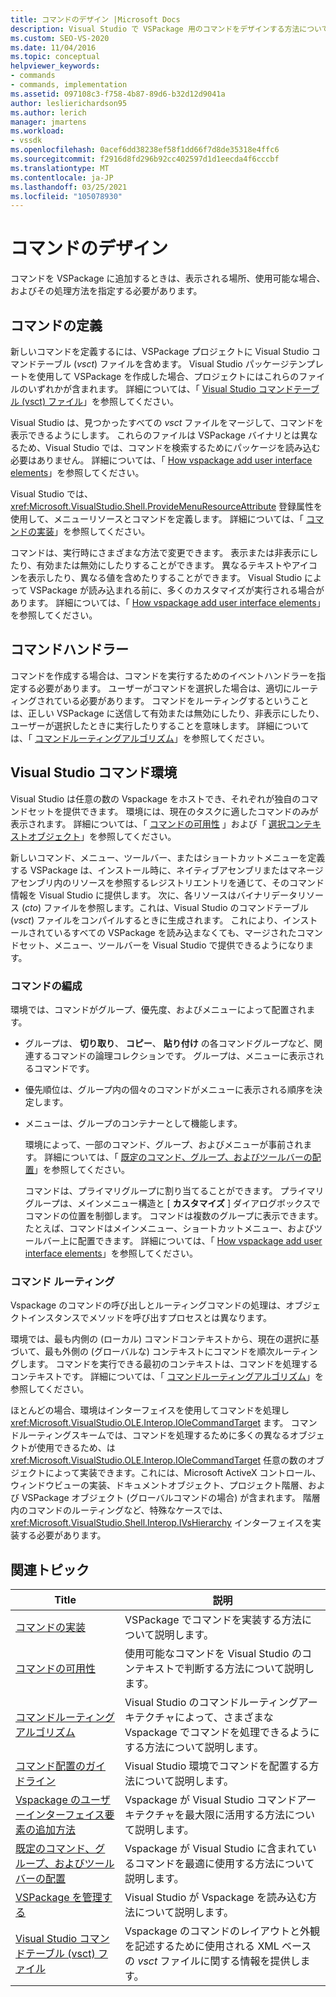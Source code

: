 ```yaml
---
title: コマンドのデザイン |Microsoft Docs
description: Visual Studio で VSPackage 用のコマンドをデザインする方法について説明します。 を含む、表示される場所を指定する方法、使用できる場合、および処理する方法。
ms.custom: SEO-VS-2020
ms.date: 11/04/2016
ms.topic: conceptual
helpviewer_keywords:
- commands
- commands, implementation
ms.assetid: 097108c3-f758-4b87-89d6-b32d12d9041a
author: leslierichardson95
ms.author: lerich
manager: jmartens
ms.workload:
- vssdk
ms.openlocfilehash: 0acef6dd38238ef58f1dd66f7d8de35318e4ffc6
ms.sourcegitcommit: f2916d8fd296b92cc402597d1d1eecda4f6cccbf
ms.translationtype: MT
ms.contentlocale: ja-JP
ms.lasthandoff: 03/25/2021
ms.locfileid: "105078930"
---
```

# <a name="command-design"></a>コマンドのデザイン
コマンドを VSPackage に追加するときは、表示される場所、使用可能な場合、およびその処理方法を指定する必要があります。

## <a name="define-commands"></a>コマンドの定義
 新しいコマンドを定義するには、VSPackage プロジェクトに Visual Studio コマンドテーブル (*vsct*) ファイルを含めます。 Visual Studio パッケージテンプレートを使用して VSPackage を作成した場合、プロジェクトにはこれらのファイルのいずれかが含まれます。 詳細については、「 [Visual Studio コマンドテーブル (vsct) ファイル](../../extensibility/internals/visual-studio-command-table-dot-vsct-files.md)」を参照してください。

 Visual Studio は、見つかったすべての *vsct* ファイルをマージして、コマンドを表示できるようにします。 これらのファイルは VSPackage バイナリとは異なるため、Visual Studio では、コマンドを検索するためにパッケージを読み込む必要はありません。 詳細については、「 [How vspackage add user interface elements](../../extensibility/internals/how-vspackages-add-user-interface-elements.md)」を参照してください。

 Visual Studio では、 <xref:Microsoft.VisualStudio.Shell.ProvideMenuResourceAttribute> 登録属性を使用して、メニューリソースとコマンドを定義します。 詳細については、「 [コマンドの実装](../../extensibility/internals/command-implementation.md)」を参照してください。

 コマンドは、実行時にさまざまな方法で変更できます。 表示または非表示にしたり、有効または無効にしたりすることができます。 異なるテキストやアイコンを表示したり、異なる値を含めたりすることができます。 Visual Studio によって VSPackage が読み込まれる前に、多くのカスタマイズが実行される場合があります。 詳細については、「 [How vspackage add user interface elements](../../extensibility/internals/how-vspackages-add-user-interface-elements.md)」を参照してください。

## <a name="command-handlers"></a>コマンドハンドラー
 コマンドを作成する場合は、コマンドを実行するためのイベントハンドラーを指定する必要があります。 ユーザーがコマンドを選択した場合は、適切にルーティングされている必要があります。 コマンドをルーティングするということは、正しい VSPackage に送信して有効または無効にしたり、非表示にしたり、ユーザーが選択したときに実行したりすることを意味します。 詳細については、「 [コマンドルーティングアルゴリズム](../../extensibility/internals/command-routing-algorithm.md)」を参照してください。

## <a name="visual-studio-command-environment"></a>Visual Studio コマンド環境
 Visual Studio は任意の数の Vspackage をホストでき、それぞれが独自のコマンドセットを提供できます。 環境には、現在のタスクに適したコマンドのみが表示されます。 詳細については、「 [コマンドの可用性](../../extensibility/internals/command-availability.md) 」および「 [選択コンテキストオブジェクト](../../extensibility/internals/selection-context-objects.md)」を参照してください。

 新しいコマンド、メニュー、ツールバー、またはショートカットメニューを定義する VSPackage は、インストール時に、ネイティブアセンブリまたはマネージアセンブリ内のリソースを参照するレジストリエントリを通じて、そのコマンド情報を Visual Studio に提供します。 次に、各リソースはバイナリデータリソース (*cto*) ファイルを参照します。これは、Visual Studio のコマンドテーブル (*vsct*) ファイルをコンパイルするときに生成されます。 これにより、インストールされているすべての VSPackage を読み込まなくても、マージされたコマンドセット、メニュー、ツールバーを Visual Studio で提供できるようになります。

### <a name="command-organization"></a>コマンドの編成
 環境では、コマンドがグループ、優先度、およびメニューによって配置されます。

- グループは、 **切り取り**、 **コピー**、 **貼り付け** の各コマンドグループなど、関連するコマンドの論理コレクションです。 グループは、メニューに表示されるコマンドです。

- 優先順位は、グループ内の個々のコマンドがメニューに表示される順序を決定します。

- メニューは、グループのコンテナーとして機能します。

  環境によって、一部のコマンド、グループ、およびメニューが事前されます。 詳細については、「 [既定のコマンド、グループ、およびツールバーの配置](../../extensibility/internals/default-command-group-and-toolbar-placement.md)」を参照してください。

  コマンドは、プライマリグループに割り当てることができます。 プライマリグループは、メインメニュー構造と [ **カスタマイズ** ] ダイアログボックスでコマンドの位置を制御します。 コマンドは複数のグループに表示できます。たとえば、コマンドはメインメニュー、ショートカットメニュー、およびツールバー上に配置できます。 詳細については、「 [How vspackage add user interface elements](../../extensibility/internals/how-vspackages-add-user-interface-elements.md)」を参照してください。

### <a name="command-routing"></a>コマンド ルーティング
 Vspackage のコマンドの呼び出しとルーティングコマンドの処理は、オブジェクトインスタンスでメソッドを呼び出すプロセスとは異なります。

 環境では、最も内側の (ローカル) コマンドコンテキストから、現在の選択に基づいて、最も外側の (グローバルな) コンテキストにコマンドを順次ルーティングします。 コマンドを実行できる最初のコンテキストは、コマンドを処理するコンテキストです。 詳細については、「 [コマンドルーティングアルゴリズム](../../extensibility/internals/command-routing-algorithm.md)」を参照してください。

 ほとんどの場合、環境はインターフェイスを使用してコマンドを処理し <xref:Microsoft.VisualStudio.OLE.Interop.IOleCommandTarget> ます。 コマンドルーティングスキームでは、コマンドを処理するために多くの異なるオブジェクトが使用できるため、は <xref:Microsoft.VisualStudio.OLE.Interop.IOleCommandTarget> 任意の数のオブジェクトによって実装できます。これには、Microsoft ActiveX コントロール、ウィンドウビューの実装、ドキュメントオブジェクト、プロジェクト階層、および VSPackage オブジェクト (グローバルコマンドの場合) が含まれます。 階層内のコマンドのルーティングなど、特殊なケースでは、 <xref:Microsoft.VisualStudio.Shell.Interop.IVsHierarchy> インターフェイスを実装する必要があります。

## <a name="related-topics"></a>関連トピック

|Title|説明|
|-----------|-----------------|
|[コマンドの実装](../../extensibility/internals/command-implementation.md)|VSPackage でコマンドを実装する方法について説明します。|
|[コマンドの可用性](../../extensibility/internals/command-availability.md)|使用可能なコマンドを Visual Studio のコンテキストで判断する方法について説明します。|
|[コマンドルーティングアルゴリズム](../../extensibility/internals/command-routing-algorithm.md)|Visual Studio のコマンドルーティングアーキテクチャによって、さまざまな Vspackage でコマンドを処理できるようにする方法について説明します。|
|[コマンド配置のガイドライン](../../extensibility/internals/command-placement-guidelines.md)|Visual Studio 環境でコマンドを配置する方法について説明します。|
|[Vspackage のユーザーインターフェイス要素の追加方法](../../extensibility/internals/how-vspackages-add-user-interface-elements.md)|Vspackage が Visual Studio コマンドアーキテクチャを最大限に活用する方法について説明します。|
|[既定のコマンド、グループ、およびツールバーの配置](../../extensibility/internals/default-command-group-and-toolbar-placement.md)|Vspackage が Visual Studio に含まれているコマンドを最適に使用する方法について説明します。|
|[VSPackage を管理する](../../extensibility/managing-vspackages.md)|Visual Studio が Vspackage を読み込む方法について説明します。|
|[Visual Studio コマンドテーブル (vsct) ファイル](../../extensibility/internals/visual-studio-command-table-dot-vsct-files.md)|Vspackage のコマンドのレイアウトと外観を記述するために使用される XML ベースの *vsct* ファイルに関する情報を提供します。|
